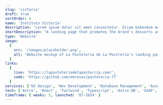 ```yaml
---
slug: 'victoria'
draft: true
sortOrder: 6
name: 'Instituto Victoria'
description: 'Lorem ipsum dolor sit amet consectetur. Etiam bibendum morbi aliquet quis consequat maecenas. Mollis elementum massa lectus blandit vivamus in. Rutrum lacus amet sem vel eu mauris risus. Eget cras dignissim urna egestas. Velit pharetra sed adipiscing imperdiet. Nisi orci dolor at id semper pharetra.'
shortDescription: "A landing page that promotes the brand's desserts and branches."
type: 'Website'
image:
  {
    src: '/images/placeholder.png',
    alt: "Website mockup of La Pastelería de La Postreria's landing page"
  }
links:
  {
    live: 'https://lapasteleriadelaposterria.com/',
    code: 'https://github.com/emrosas/pasteleria-77'
  }
services: ['UX Design', 'Wev Development', 'Database Management', 'Asset Creation']
tech: ['Astro', 'React', 'Tailwind', 'Typescript', 'Astro DB', 'GSAP', 'Rive', 'Vercel']
timeframe: { weeks: 5, launched: '07-2024' }
---
```

